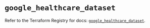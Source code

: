 # `google_healthcare_dataset`

Refer to the Terraform Registry for docs: [`google_healthcare_dataset`](https://registry.terraform.io/providers/hashicorp/google-beta/5.22.0/docs/resources/google_healthcare_dataset).
